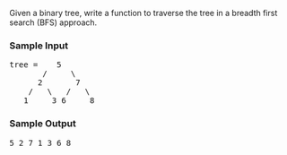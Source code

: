 <div class="html">
<p>
    Given a binary tree, write a function to traverse the tree in a breadth
    first search (BFS) approach.
</p>
<h3>Sample Input</h3>
<pre><span class="CodeEditor-promptParameter">tree</span> =    5
       /     \
      2       7
    /   \   /   \
   1     3 6     8
</pre>
<h3>Sample Output</h3>
<pre>5 2 7 1 3 6 8</pre>
</div>